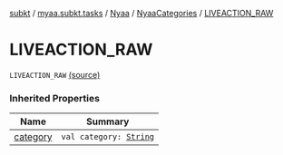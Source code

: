 [subkt](../../../index.md) / [myaa.subkt.tasks](../../index.md) / [Nyaa](../index.md) / [NyaaCategories](index.md) / [LIVEACTION_RAW](./-l-i-v-e-a-c-t-i-o-n_-r-a-w.md)

# LIVEACTION_RAW

`LIVEACTION_RAW` [(source)](https://github.com/Myaamori/SubKt/blob/0.1.4/src/main/kotlin/myaa/subkt/tasks/tasks.kt#L775)

### Inherited Properties

| Name | Summary |
|---|---|
| [category](category.md) | `val category: `[`String`](https://kotlinlang.org/api/latest/jvm/stdlib/kotlin/-string/index.html) |
